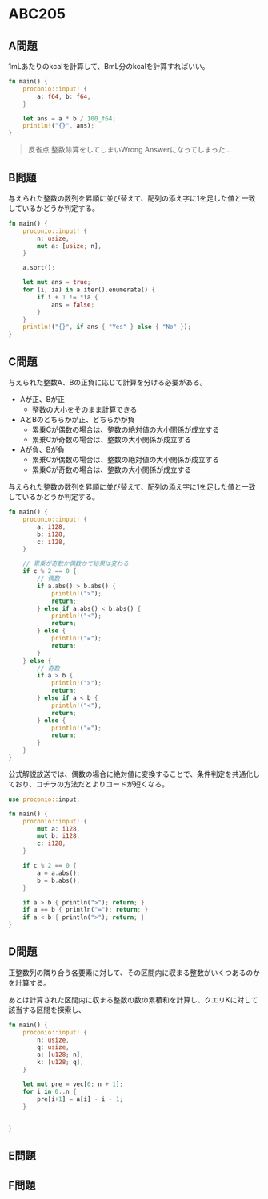 # ABC205

## A問題

1mLあたりのkcalを計算して、BmL分のkcalを計算すればいい。

```rust
fn main() {
    proconio::input! {
        a: f64, b: f64,
    }

    let ans = a * b / 100_f64;
    println!("{}", ans);
}
```

> 反省点
> 整数除算をしてしまいWrong Answerになってしまった...

## B問題

与えられた整数の数列を昇順に並び替えて、配列の添え字に1を足した値と一致しているかどうか判定する。

```rust
fn main() {
    proconio::input! {
        n: usize,
        mut a: [usize; n],
    }

    a.sort();

    let mut ans = true;
    for (i, ia) in a.iter().enumerate() {
        if i + 1 != *ia {
            ans = false;
        }
    }
    println!("{}", if ans { "Yes" } else { "No" });
}
```

## C問題

与えられた整数A、Bの正負に応じて計算を分ける必要がある。

- Aが正、Bが正
  - 整数の大小をそのまま計算できる
- AとBのどちらかが正、どちらかが負
  - 累乗Cが偶数の場合は、整数の絶対値の大小関係が成立する
  - 累乗Cが奇数の場合は、整数の大小関係が成立する
- Aが負、Bが負
  - 累乗Cが偶数の場合は、整数の絶対値の大小関係が成立する
  - 累乗Cが奇数の場合は、整数の大小関係が成立する

与えられた整数の数列を昇順に並び替えて、配列の添え字に1を足した値と一致しているかどうか判定する。

```rust
fn main() {
    proconio::input! {
        a: i128,
        b: i128,
        c: i128,
    }

    // 累乗が奇数か偶数かで結果は変わる
    if c % 2 == 0 {
        // 偶数
        if a.abs() > b.abs() {
            println!(">");
            return;
        } else if a.abs() < b.abs() {
            println!("<");
            return;
        } else {
            println!("=");
            return;
        }
    } else {
        // 奇数
        if a > b {
            println!(">");
            return;
        } else if a < b {
            println!("<");
            return;
        } else {
            println!("=");
            return;
        }
    }
}
```

公式解説放送では、偶数の場合に絶対値に変換することで、条件判定を共通化しており、コチラの方法だとよりコードが短くなる。

```rust
use proconio::input;

fn main() {
    proconio::input! {
        mut a: i128,
        mut b: i128,
        c: i128,
    }

    if c % 2 == 0 {
        a = a.abs();
        b = b.abs();
    }

    if a > b { println(">"); return; }
    if a == b { println("="); return; }
    if a < b { println(">"); return; }
}
```

## D問題

正整数列の隣り合う各要素に対して、その区間内に収まる整数がいくつあるのかを計算する。

あとは計算された区間内に収まる整数の数の累積和を計算し、クエリKに対して該当する区間を探索し、

```rust
fn main() {
    proconio::input! {
        n: usize,
        q: usize,
        a: [u128; n],
        k: [u128; q],
    }

    let mut pre = vec[0; n + 1];
    for i in 0..n {
        pre[i+1] = a[i] - i - 1;
    }

    
}
```

## E問題

## F問題
